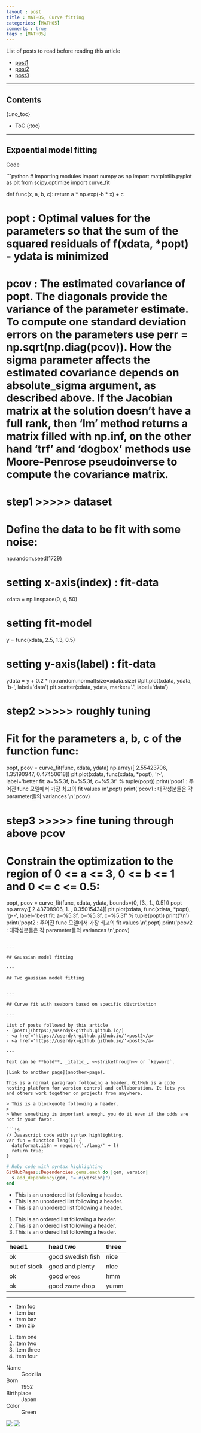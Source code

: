 ```yaml
---
layout : post
title : MATH05, Curve fitting
categories: [MATH05]
comments : true
tags : [MATH05]
---
```


List of posts to read before reading this article
- <a href='https://userdyk-github.github.io/'>post1</a>
- <a href='https://userdyk-github.github.io/'>post2</a>
- <a href='https://userdyk-github.github.io/'>post3</a>

---

## Contents
{:.no_toc}

* ToC
{:toc}

---

## Expoential model fitting

<dl><dt> Code </dt></dl>
```python
# Importing modules
import numpy as np
import matplotlib.pyplot as plt
from scipy.optimize import curve_fit

def func(x, a, b, c):
    return a * np.exp(-b * x) + c
    

# popt : Optimal values for the parameters so that the sum of the squared residuals of f(xdata, *popt) - ydata is minimized
# pcov : The estimated covariance of popt. The diagonals provide the variance of the parameter estimate. To compute one standard deviation errors on the parameters use perr = np.sqrt(np.diag(pcov)). How the sigma parameter affects the estimated covariance depends on absolute_sigma argument, as described above. If the Jacobian matrix at the solution doesn’t have a full rank, then ‘lm’ method returns a matrix filled with np.inf, on the other hand ‘trf’ and ‘dogbox’ methods use Moore-Penrose pseudoinverse to compute the covariance matrix.

# step1 >>>>> dataset
# Define the data to be fit with some noise:
np.random.seed(1729)

# setting x-axis(index) : fit-data
xdata = np.linspace(0, 4, 50)
# setting fit-model
y = func(xdata, 2.5, 1.3, 0.5)
# setting y-axis(label) : fit-data
ydata = y + 0.2 * np.random.normal(size=xdata.size)
#plt.plot(xdata, ydata, 'b-', label='data')
plt.scatter(xdata, ydata, marker='.', label='data')


# step2 >>>>> roughly tuning
# Fit for the parameters a, b, c of the function func:
popt, pcov = curve_fit(func, xdata, ydata)
np.array([ 2.55423706,  1.35190947,  0.47450618])
plt.plot(xdata, func(xdata, *popt), 'r-', label='better fit: a=%5.3f, b=%5.3f, c=%5.3f' % tuple(popt))
print('popt1 : 주어진 func 모델에서 가장 최고의 fit values \n',popt)
print('pcov1 : 대각성분들은 각 parameter들의 variances \n',pcov)


# step3 >>>>> fine tuning through above pcov
# Constrain the optimization to the region of 0 <= a <= 3, 0 <= b <= 1 and 0 <= c <= 0.5:
popt, pcov = curve_fit(func, xdata, ydata, bounds=(0, [3., 1., 0.5]))
popt
np.array([ 2.43708906,  1.        ,  0.35015434])
plt.plot(xdata, func(xdata, *popt), 'g--', label='best fit: a=%5.3f, b=%5.3f, c=%5.3f' % tuple(popt))
print('\n')
print('popt2 : 주어진 func 모델에서 가장 최고의 fit values \n',popt)
print('pcov2 : 대각성분들은 각 parameter들의 variances \n',pcov)    
```

---

## Gaussian model fitting

---

## Two gaussian model fitting


---

## Curve fit with seaborn based on specific distribution

---

List of posts followed by this article
- [post1](https://userdyk-github.github.io/)
- <a href='https://userdyk-github.github.io/'>post2</a>
- <a href='https://userdyk-github.github.io/'>post3</a>

---

Text can be **bold**, _italic_, ~~strikethrough~~ or `keyword`.

[Link to another page](another-page).

This is a normal paragraph following a header. GitHub is a code hosting platform for version control and collaboration. It lets you and others work together on projects from anywhere.

> This is a blockquote following a header.
>
> When something is important enough, you do it even if the odds are not in your favor.

```js
// Javascript code with syntax highlighting.
var fun = function lang(l) {
  dateformat.i18n = require('./lang/' + l)
  return true;
}
```

```ruby
# Ruby code with syntax highlighting
GitHubPages::Dependencies.gems.each do |gem, version|
  s.add_dependency(gem, "= #{version}")
end
```

*   This is an unordered list following a header.
*   This is an unordered list following a header.
*   This is an unordered list following a header.

1.  This is an ordered list following a header.
2.  This is an ordered list following a header.
3.  This is an ordered list following a header.

| head1        | head two          | three |
|:-------------|:------------------|:------|
| ok           | good swedish fish | nice  |
| out of stock | good and plenty   | nice  |
| ok           | good `oreos`      | hmm   |
| ok           | good `zoute` drop | yumm  |

* * *

*   Item foo
*   Item bar
*   Item baz
*   Item zip


1.  Item one
1.  Item two
1.  Item three
1.  Item four

<dl>
<dt>Name</dt>
<dd>Godzilla</dd>
<dt>Born</dt>
<dd>1952</dd>
<dt>Birthplace</dt>
<dd>Japan</dd>
<dt>Color</dt>
<dd>Green</dd>
</dl>


![](https://assets-cdn.github.com/images/icons/emoji/octocat.png)
![](https://guides.github.com/activities/hello-world/branching.png)

